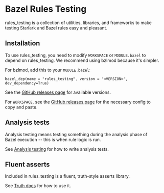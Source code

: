 # Bazel Rules Testing

rules_testing is a collection of utilities, libraries, and frameworks to make
testing Starlark and Bazel rules easy and pleasant.

## Installation

To use rules_testing, you need to modify `WORKSPACE` or `MODULE.bazel`
to depend on rules_testing. We recommend using bzlmod because it's simpler.

For bzlmod, add this to your `MODULE.bazel`:

```
bazel_dep(name = "rules_testing", version = "<VERSION>", dev_dependency=True)
```

See the [GitHub releases
page](https://github.com/bazelbuild/rules_testing/releases) for available
versions.

For `WORKSPACE`, see the [GitHub releases
page](https://github.com/bazelbuild/rules_testing/releases) for the necessary
config to copy and paste.


## Analysis tests

Analysis testing means testing something during the analysis phase of Bazel
execution -- this is when rule logic is run.

See [Analysis testing](analysis_testing.md) for how to write analysis tests.

## Fluent asserts

Included in rules_testing is a fluent, truth-style asserts library.

See [Truth docs](truth.md) for how to use it.
